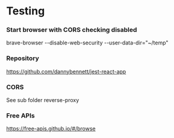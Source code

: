 # Testing


### Start browser with CORS checking disabled
brave-browser --disable-web-security --user-data-dir="~/temp"



### Repository

https://github.com/dannybennett/jest-react-app


### CORS

See sub folder reverse-proxy


### Free APIs

https://free-apis.github.io/#/browse